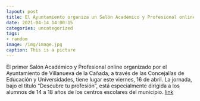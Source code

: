 ```yaml
---
layout: post
title: El Ayuntamiento organiza un Salón Académico y Profesional online para jóvenes
date: 2021-04-14 14:00:15
categories: uncategorized
tags:
- random
image: /img/image.jpg
caption: This is a picture
---
```

El primer Salón Académico y Profesional online organizado por el Ayuntamiento de Villanueva de la Cañada, a través de las Concejalías de Educación y Universidades, tiene lugar este viernes, 16 de abril. La jornada, bajo el título “Descubre tu profesión”, está especialmente dirigida a los alumnos de 14 a 18 años de los centros escolares del municipio.  [link](https://www.ayto-villacanada.es/tu-ayuntamiento/el-ayuntamiento-organiza-un-salon-academico-y-profesional-online-para-jovenes/)
